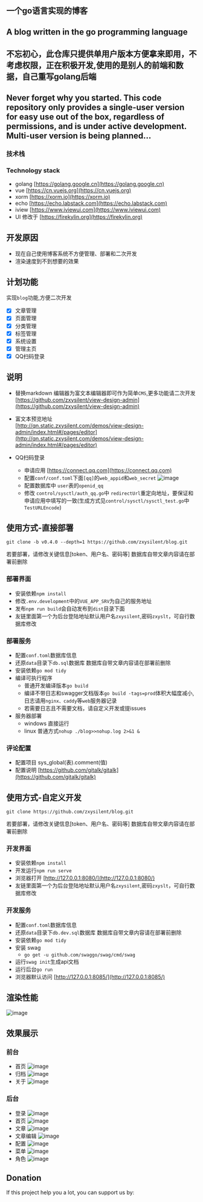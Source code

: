 ## 一个go语言实现的博客 
## A blog written in the go programming language 

##  **不忘初心**，此仓库只提供单用户版本方便拿来即用，不考虑权限，正在积极开发,使用的是别人的前端和数据，自己重写golang后端
## **Never forget why you started**. This code repository only provides a single-user version for easy use out of the box, regardless of permissions, and is under active development. Multi-user version is being planned...


### 技术栈
### Technology stack 
- golang [https://golang.google.cn](https://golang.google.cn)
- vue [https://cn.vuejs.org](https://cn.vuejs.org)
- xorm [https://xorm.io](https://xorm.io)
- echo [https://echo.labstack.com](https://echo.labstack.com)
- iview [https://www.iviewui.com](https://www.iviewui.com)
- UI 修改于 [https://firekylin.org](https://firekylin.org)



## 开发原因 
- 现在自己使用博客系统不方便管理、部署和二次开发
- 渲染速度到不到想要的效果

## 计划功能
实现```blog```功能,方便二次开发
- [x] 文章管理
- [x] 页面管理
- [x] 分类管理
- [x] 标签管理
- [x] 系统设置
- [x] 管理主页
- [x] QQ扫码登录
## 说明

- 替换markdown 编辑器为富文本编辑器即可作为简单`CMS`,更多功能请二次开发
[https://github.com/zxysilent/view-design-admin](https://github.com/zxysilent/view-design-admin)

- 富文本预览地址  
[http://qn.static.zxysilent.com/demos/view-design-admin/index.html#/pages/editor](http://qn.static.zxysilent.com/demos/view-design-admin/index.html#/pages/editor)

- QQ扫码登录
    - 申请应用 [https://connect.qq.com](https://connect.qq.com)
    - 配置`conf/conf.toml`下面`[qq]`的`web_appid`和`web_secret`
        ![image](./data/imgs/qqlogin.png)
    - 配置数据库中 `user`表的`openid_qq`
    - 修改 `control/sysctl/auth_qq.go`中 `redirectUrl`重定向地址，要保证和申请应用中填写的一致(生成方式见`control/sysctl/sysctl_test.go`中 `TestURLEncode`)


## 使用方式-直接部署
```
git clone -b v0.4.0 --depth=1 https://github.com/zxysilent/blog.git
```
若要部署，请修改关键信息[token、用户名、密码等]
数据库自带文章内容请在部署前删除

### 部署界面
- 安装依赖```npm install```
- 修改```.env.development```中的```VUE_APP_SRV```为自己的服务地址
- 发布```npm run build```会自动发布到```dist```目录下面
- 友链里面第一个为后台登陆地址默认用户名```zxysilent```,密码```zxyslt```，可自行数据库修改
### 部署服务
- 配置```conf.toml```数据库信息
- 还原```data```目录下```db.sql```数据库
数据库自带文章内容请在部署前删除
- 安装依赖```go mod tidy```
- 编译可执行程序 
    - 普通开发编译版本```go build```
    - 编译不带日志和swagger文档版本```go build -tags=prod```体积大幅度减小,日志请用```nginx、caddy```等```web```服务器记录
    - 若需要日志且不需要文档，请自定义开发或提issues
- 服务器部署
    - windows 直接运行
    - linux 普通方式```nohup ./blog>>nohup.log 2>&1 &```

### 评论配置
- 配置项目 sys_global(表).comment(值) 
- 配置说明 [https://github.com/gitalk/gitalk](https://github.com/gitalk/gitalk)

## 使用方式-自定义开发
```
git clone https://github.com/zxysilent/blog.git
```
若要部署，请修改关键信息[token、用户名、密码等]
数据库自带文章内容请在部署前删除

### 开发界面
- 安装依赖```npm install```
- 开发运行```npm run serve```
- 浏览器打开 [http://127.0.0.1:8080/](http://127.0.0.1:8080/)
- 友链里面第一个为后台登陆地址默认用户名```zxysilent```,密码```zxyslt```，可自行数据库修改
###  开发服务
- 配置```conf.toml```数据库信息
- 还原```data```目录下```db.dev.sql```数据库
数据库自带文章内容请在部署前删除
- 安装依赖```go mod tidy```
- 安装 swag   
    - ```go get -u github.com/swaggo/swag/cmd/swag```
- 运行```swag init```生成api文档
- 运行后台```go run```
- 浏览器默认访问 [http://127.0.0.1:8085/](http://127.0.0.1:8085/)

## 渲染性能
![image](./data/imgs/benchmark.png)

## 效果展示

### 前台
- 首页
![image](./data/imgs/front-0.png)
- 归档
![image](./data/imgs/front-1.png)
- 关于
![image](./data/imgs/front-2.png)

### 后台
- 登录
![image](./data/imgs/backend-0.png)
- 首页
![image](./data/imgs/backend-1.png)
- 文章
![image](./data/imgs/backend-2.png)
- 文章编辑
![image](./data/imgs/backend-3.png)
- 配置
![image](./data/imgs/backend-4.png)
- 菜单
![image](./data/imgs/backend-5.png)
- 角色
![image](./data/imgs/backend-6.png)
## Donation
If this project help you a lot, you can support us by:
